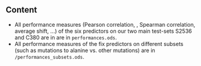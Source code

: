 
## Content

- All performance measures (Pearson correlation, , Spearman correlation, average shift, ...)
of the six predictors on our two main test-sets S2536 and C380 are in are in `performances.ods`.
- All performance measures of the fix predictors on different subsets (such as mutations
to alanine vs. other mutations) are in `/performances_subsets.ods`.
